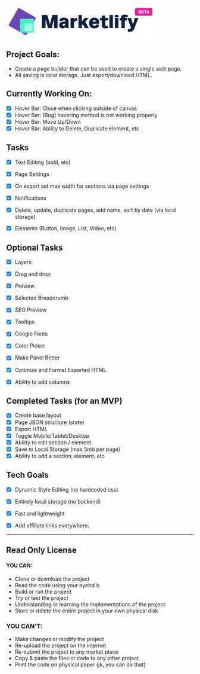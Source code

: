 <img src="/public/images/logo.png" width="400" />

## Project Goals:

- Create a page builder that can be used to create a single web page.
- All saving is local storage. Just export/download HTML.

## Currently Working On:

- [x] Hover Bar: Close when clicking outside of canvas
- [x] Hover Bar: [Bug] hovering method is not working properly
- [x] Hover Bar: Move Up/Down
- [x] Hover Bar: Ability to Delete, Duplicate element, etc

## Tasks

- [x] Text Editing (bold, etc)
- [x] Page Settings
- [x] On export set max width for sections via page settings
- [x] Notifications
- [x] Delete, update, duplicate pages, add name, sort by date (via local storage)
- [x] Elements (Button, Image, List, Video, etc)


## Optional Tasks

- [x] Layers
- [x] Drag and drop 
- [x] Preview
- [x] Selected Breadcrumb
- [x] SEO Preview
- [x] Tooltips
- [x] Google Fonts
- [x] Color Picker
- [x] Make Panel Better
- [x] Optimize and Format Exported HTML
- [x] Ability to add columns


## Completed Tasks (for an MVP)

- [x] Create base layout
- [x] Page JSON structure (state)
- [x] Export HTML
- [x] Toggle Mobile/Tablet/Desktop
- [x] Ability to edit section / element
- [x] Save to Local Storage (max 5mb per page)
- [x] Ability to add a section, element, etc

## Tech Goals

- [x] Dynamic Style Editing (no hardcoded css)
- [x] Entirely local storage (no backend)
- [x] Fast and lightweight
- [x] Add affiliate links everywhere.


---

## Read Only License

#### YOU CAN:
- Clone or download the project
- Read the code using your eyeballs
- Build or run the project
- Try or test the project
- Understanding or learning the implementations of the project
- Store or delete the entire project in your own physical disk

### YOU CAN'T:
- Make changes or modify the project
- Re-upload the project on the internet
- Re-submit the project to any market place
- Copy & paste the files or code to any other project
- Print the code on physical paper (jk, you can do that)